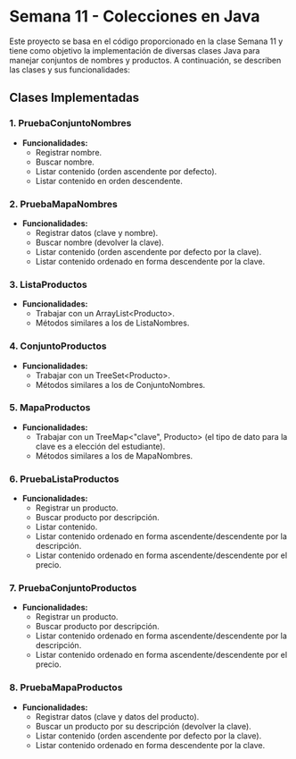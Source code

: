 # Semana 11 - Colecciones en Java

Este proyecto se basa en el código proporcionado en la clase Semana 11 y tiene como objetivo la implementación de diversas clases Java para manejar conjuntos de nombres y productos. A continuación, se describen las clases y sus funcionalidades:

## Clases Implementadas

### 1. PruebaConjuntoNombres
- **Funcionalidades:**
  - Registrar nombre.
  - Buscar nombre.
  - Listar contenido (orden ascendente por defecto).
  - Listar contenido en orden descendente.

### 2. PruebaMapaNombres
- **Funcionalidades:**
  - Registrar datos (clave y nombre).
  - Buscar nombre (devolver la clave).
  - Listar contenido (orden ascendente por defecto por la clave).
  - Listar contenido ordenado en forma descendente por la clave.

### 3. ListaProductos
- **Funcionalidades:**
  - Trabajar con un ArrayList\<Producto\>.
  - Métodos similares a los de ListaNombres.

### 4. ConjuntoProductos
- **Funcionalidades:**
  - Trabajar con un TreeSet\<Producto\>.
  - Métodos similares a los de ConjuntoNombres.

### 5. MapaProductos
- **Funcionalidades:**
  - Trabajar con un TreeMap\<"clave", Producto\> (el tipo de dato para la clave es a elección del estudiante).
  - Métodos similares a los de MapaNombres.

### 6. PruebaListaProductos
- **Funcionalidades:**
  - Registrar un producto.
  - Buscar producto por descripción.
  - Listar contenido.
  - Listar contenido ordenado en forma ascendente/descendente por la descripción.
  - Listar contenido ordenado en forma ascendente/descendente por el precio.

### 7. PruebaConjuntoProductos
- **Funcionalidades:**
  - Registrar un producto.
  - Buscar producto por descripción.
  - Listar contenido ordenado en forma ascendente/descendente por la descripción.
  - Listar contenido ordenado en forma ascendente/descendente por el precio.

### 8. PruebaMapaProductos
- **Funcionalidades:**
  - Registrar datos (clave y datos del producto).
  - Buscar un producto por su descripción (devolver la clave).
  - Listar contenido (orden ascendente por defecto por la clave).
  - Listar contenido ordenado en forma descendente por la clave.
